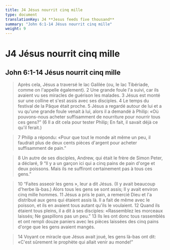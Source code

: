 ```yaml
---
title: J4 Jésus nourrit cinq mille
type: document
translationKey: J4 **Jesus feeds five thousand**
summary: "John 6:1-14 Jésus nourrit cinq mille"
weight: 9
---
```

# J4 **Jésus nourrit cinq mille**

## John 6:1-14 Jésus nourrit cinq mille

>   Après cela, Jésus a traversé le lac Galilée (ou, le lac Tibériade, comme on l'appelle également). 2 Une grande foule l'a suivi, car ils avaient vu ses miracles de guérison les malades. 3 Jésus est monté sur une colline et s'est assis avec ses disciples. 4 Le temps du festival de la Pâque était proche. 5 Jésus a regardé autour de lui et a vu qu'une grande foule venait à lui, alors il a demandé à Philip: «Où pouvons-nous acheter suffisamment de nourriture pour nourrir tous ces gens?” (6 Il a dit cela pour tester Philip; En fait, il savait déjà ce qu'il ferait.)

>   7 Philip a répondu: «Pour que tout le monde ait même un peu, il faudrait plus de deux cents pièces d'argent pour acheter suffisamment de pain.”

>   8 Un autre de ses disciples, Andrew, qui était le frère de Simon Peter, a déclaré, 9 “Il y a un garçon ici qui a cinq pains de pain d'orge et deux poissons. Mais ils ne suffiront certainement pas à tous ces gens.”

>   10 “Faites asseoir les gens », leur a dit Jésus. (Il y avait beaucoup d'herbe là-bas.) Alors tous les gens se sont assis; Il y avait environ cinq mille hommes. 11 Jésus a pris le pain, a remercié Dieu et l'a distribué aux gens qui étaient assis là. Il a fait de même avec le poisson, et ils en avaient tous autant qu'ils le voulaient. 12 Quand ils étaient tous pleins, il a dit à ses disciples: «Rassemblez les morceaux laissés; Ne gaspillons pas un peu.” 13 Ils les ont donc tous rassemblés et ont rempli douze paniers avec les pièces laissées des cinq pains d'orge que les gens avaient mangés.

>   14 Voyant ce miracle que Jésus avait joué, les gens là-bas ont dit: «C'est sûrement le prophète qui allait venir au monde!”

